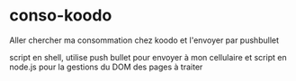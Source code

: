 # conso-koodo
Aller chercher ma consommation chez koodo et l'envoyer par pushbullet

script en shell, utilise push bullet pour envoyer à mon cellulaire et script en node.js pour la gestions du DOM des pages à traiter
